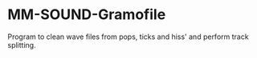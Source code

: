 # MM-SOUND-Gramofile
Program to clean wave files from pops, ticks and hiss' and perform track splitting.
